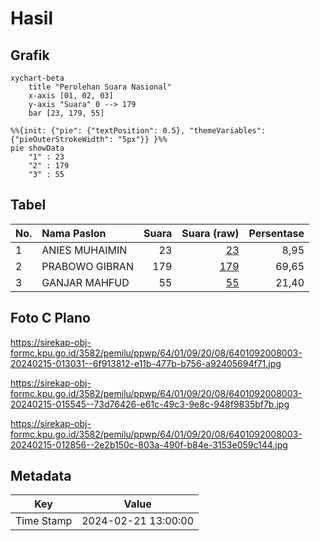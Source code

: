 # Hasil

## Grafik

```mermaid
xychart-beta
    title "Perolehan Suara Nasional"
    x-axis [01, 02, 03]
    y-axis "Suara" 0 --> 179
    bar [23, 179, 55]
```

```mermaid
%%{init: {"pie": {"textPosition": 0.5}, "themeVariables": {"pieOuterStrokeWidth": "5px"}} }%%
pie showData
    "1" : 23
    "2" : 179
    "3" : 55
```

## Tabel

| No. | Nama Paslon    | Suara | Suara (raw) | Persentase |
|:--- |:-------------- | -----:| -----------:| ----------:|
| 1   | ANIES MUHAIMIN | 23    | [23][p-1]   | 8,95       |
| 2   | PRABOWO GIBRAN | 179   | [179][p-2]  | 69,65      |
| 3   | GANJAR MAHFUD  | 55    | [55][p-3]   | 21,40      |


[p-1]: https://github.com/gigit-pemilu/pemilu-2024/blob/main/pilpres/hitung-suara/sub/64-kalimantan-timur/sub/01-paser/sub/09-batu-engau/sub/2008-tempakan/sub/003-tps/sub/paslon-1.txt
[p-2]: https://github.com/gigit-pemilu/pemilu-2024/blob/main/pilpres/hitung-suara/sub/64-kalimantan-timur/sub/01-paser/sub/09-batu-engau/sub/2008-tempakan/sub/003-tps/sub/paslon-2.txt
[p-3]: https://github.com/gigit-pemilu/pemilu-2024/blob/main/pilpres/hitung-suara/sub/64-kalimantan-timur/sub/01-paser/sub/09-batu-engau/sub/2008-tempakan/sub/003-tps/sub/paslon-3.txt

## Foto C Plano

https://sirekap-obj-formc.kpu.go.id/3582/pemilu/ppwp/64/01/09/20/08/6401092008003-20240215-013031--6f913812-e11b-477b-b756-a92405694f71.jpg

https://sirekap-obj-formc.kpu.go.id/3582/pemilu/ppwp/64/01/09/20/08/6401092008003-20240215-015545--73d76426-e61c-49c3-9e8c-948f9835bf7b.jpg

https://sirekap-obj-formc.kpu.go.id/3582/pemilu/ppwp/64/01/09/20/08/6401092008003-20240215-012856--2e2b150c-803a-490f-b84e-3153e059c144.jpg


## Metadata

| Key        | Value               |
| ---------- | ------------------- |
| Time Stamp | 2024-02-21 13:00:00 |



